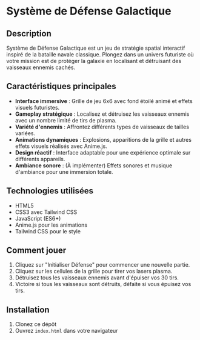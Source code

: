# Système de Défense Galactique

## Description

Système de Défense Galactique est un jeu de stratégie spatial interactif inspiré de la bataille navale classique. Plongez dans un univers futuriste où votre mission est de protéger la galaxie en localisant et détruisant des vaisseaux ennemis cachés.

## Caractéristiques principales

- **Interface immersive** : Grille de jeu 6x6 avec fond étoilé animé et effets visuels futuristes.
- **Gameplay stratégique** : Localisez et détruisez les vaisseaux ennemis avec un nombre limité de tirs de plasma.
- **Variété d'ennemis** : Affrontez différents types de vaisseaux de tailles variées.
- **Animations dynamiques** : Explosions, apparitions de la grille et autres effets visuels réalisés avec Anime.js.
- **Design réactif** : Interface adaptable pour une expérience optimale sur différents appareils.
- **Ambiance sonore** : (À implémenter) Effets sonores et musique d'ambiance pour une immersion totale.

## Technologies utilisées

- HTML5
- CSS3 avec Tailwind CSS
- JavaScript (ES6+)
- Anime.js pour les animations
- Tailwind CSS pour le style

## Comment jouer

1. Cliquez sur "Initialiser Défense" pour commencer une nouvelle partie.
2. Cliquez sur les cellules de la grille pour tirer vos lasers plasma.
3. Détruisez tous les vaisseaux ennemis avant d'épuiser vos 30 tirs.
4. Victoire si tous les vaisseaux sont détruits, défaite si vous épuisez vos tirs.

## Installation

1. Clonez ce dépôt
2. Ouvrez `index.html` dans votre navigateur

